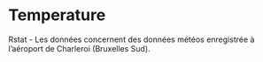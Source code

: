 # Temperature
Rstat - Les données concernent des données météos enregistrée à l’aéroport de Charleroi (Bruxelles Sud).
